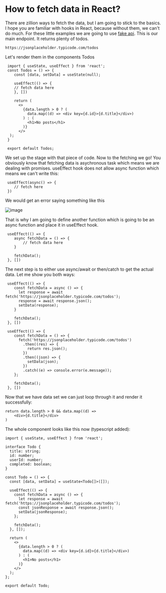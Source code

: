 # How to fetch data in React?

There are zillion ways to fetch the data, but I am going to stick to the basics. I hope you are familiar with hooks in React, because without them, we can't do much. For these little examples we are going to use [fake api](https://jsonplaceholder.typicode.com/). This is our main endpoint. It returns plenty of todos.

```
https://jsonplaceholder.typicode.com/todos
```

Let's render them in the components Todos

```
 import { useState, useEffect } from 'react';
 const Todos = () => {
    const [data, setData] = useState(null);

    useEffect(() => {
    // fetch data here
    }, [])

    return (
      <>
        {data.length > 0 ? (
          data.map((d) => <div key={d.id}>{d.title}</div>)
        ) : (
          <h1>No posts</h1>
        )}
      </>
  );
 }

 export default Todos;
```

We set up the stage with that piece of code. Now to the fetching we go! You obviously know that fetching data is asychronous task which means we are dealing with promises. useEffect hook does not allow async function which means we can't write this:

```
 useEffect(async() => {
    // fetch here
 })
```

We would get an error saying something like this

![image](https://i.stack.imgur.com/YFRR5.png)

That is why I am going to define another function which is going to be an async function and place it in useEffect hook.

```
 useEffect(() => {
    async fetchData = () => {
        // fetch data here
    }

    fetchData();
 }, [])
```

The next step is to either use async/await or then/catch to get the actual data. Let me show you both ways:

```
 useEffect(() => {
    const fetchData = async () => {
      let response = await fetch('https://jsonplaceholder.typicode.com/todos');
      response = await response.json();
      setData(response);
    }

    fetchData();
 }, [])
```

```
 useEffect(() => {
    const fetchData = () => {
      fetch('https://jsonplaceholder.typicode.com/todos')
        .then((res) => {
          return res.json();
        })
        .then((json) => {
          setData(json);
        })
        .catch((e) => console.error(e.message));
    };

    fetchData();
 }, [])
```

Now that we have data set we can just loop through it and render it successfully:

```
return data.length > 0 && data.map((d) =>
    <div>{d.title}</div>
)
```

The whole component looks like this now (typescript added):

```
import { useState, useEffect } from 'react';

interface Todo {
  title: string;
  id: number;
  userId: number;
  completed: boolean;
}

const Todo = () => {
  const [data, setData] = useState<Todo[]>([]);

  useEffect(() => {
    const fetchData = async () => {
      let response = await fetch('https://jsonplaceholder.typicode.com/todos');
      const jsonResponse = await response.json();
      setData(jsonResponse);
    };

    fetchData();
  }, []);

  return (
    <>
      {data.length > 0 ? (
        data.map((d) => <div key={d.id}>{d.title}</div>)
      ) : (
        <h1>No posts</h1>
      )}
    </>
  );
};

export default Todo;

```
